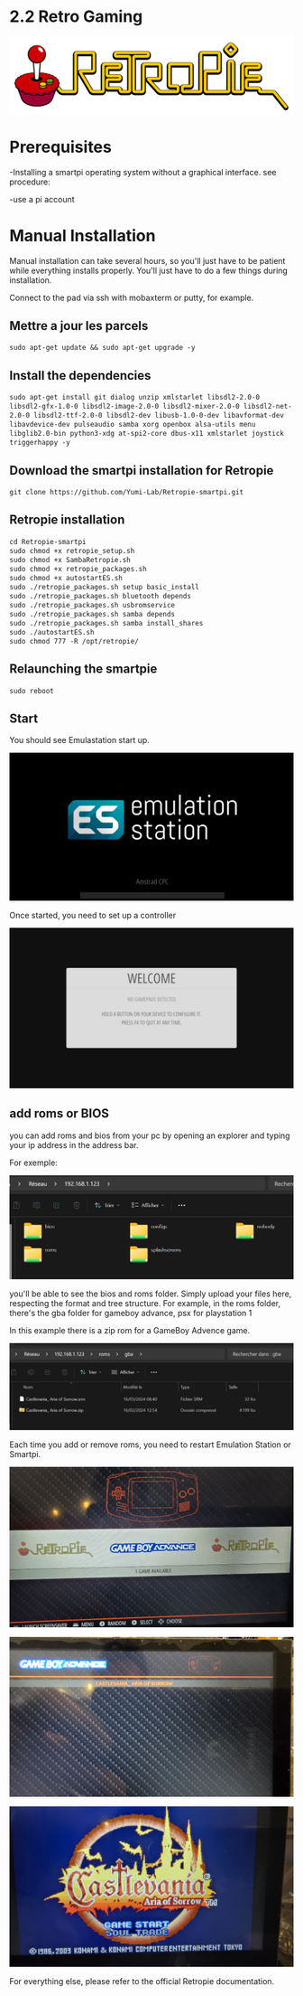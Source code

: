 # 2.2 Retro Gaming

![retropie](/img/SmartPi/Retro_Gaming/RetroPieWebsiteLogo.png)



# Prerequisites

-Installing a smartpi operating system without a graphical interface. see procedure: 

-use a pi account

# Manual Installation

Manual installation can take several hours, so you'll just have to be patient while everything installs properly. You'll just have to do a few things during installation.

Connect to the pad via ssh with mobaxterm or putty, for example.

## Mettre a jour les parcels

```
sudo apt-get update && sudo apt-get upgrade -y
```

## Install the dependencies

```
sudo apt-get install git dialog unzip xmlstarlet libsdl2-2.0-0 libsdl2-gfx-1.0-0 libsdl2-image-2.0-0 libsdl2-mixer-2.0-0 libsdl2-net-2.0-0 libsdl2-ttf-2.0-0 libsdl2-dev libusb-1.0-0-dev libavformat-dev libavdevice-dev pulseaudio samba xorg openbox alsa-utils menu libglib2.0-bin python3-xdg at-spi2-core dbus-x11 xmlstarlet joystick triggerhappy -y
```

## Download the smartpi installation for Retropie

```
git clone https://github.com/Yumi-Lab/Retropie-smartpi.git
```

## Retropie installation

```
cd Retropie-smartpi
sudo chmod +x retropie_setup.sh
sudo chmod +x SambaRetropie.sh
sudo chmod +x retropie_packages.sh
sudo chmod +x autostartES.sh
sudo ./retropie_packages.sh setup basic_install
sudo ./retropie_packages.sh bluetooth depends
sudo ./retropie_packages.sh usbromservice
sudo ./retropie_packages.sh samba depends
sudo ./retropie_packages.sh samba install_shares
sudo ./autostartES.sh
sudo chmod 777 -R /opt/retropie/
```

## Relaunching the smartpie

```
sudo reboot
```

## Start

You should see Emulastation start up.

![emula](/img/SmartPi/Retro_Gaming/bootemulastation.png)

Once started, you need to set up a controller

![emula](/img/SmartPi/Retro_Gaming/RetroPie-Reset-Controllers.png)


## add roms or BIOS

you can add roms and bios from your pc by opening an explorer and typing your ip address in the address bar.

For exemple:

![emula](/img/SmartPi/Retro_Gaming/uncshare.png)

you'll be able to see the bios and roms folder. Simply upload your files here, respecting the format and tree structure.
For example, in the roms folder, there's the gba folder for gameboy advance, psx for playstation 1

In this example there is a zip rom for a GameBoy Advence game.

![emula](/img/SmartPi/Retro_Gaming/exemplegba.png)

Each time you add or remove roms, you need to restart Emulation Station or Smartpi.

![emula](/img/SmartPi/Retro_Gaming/gba1.jpg)

![emula](/img/SmartPi/Retro_Gaming/gba2.jpg)

![emula](/img/SmartPi/Retro_Gaming/gba3.jpg)


For everything else, please refer to the official Retropie documentation.


